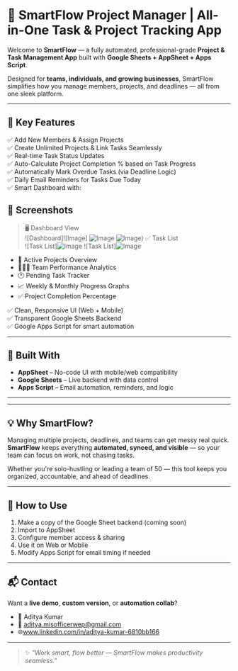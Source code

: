# 🚀 SmartFlow Project Manager | All-in-One Task & Project Tracking App

Welcome to **SmartFlow** — a fully automated, professional-grade **Project & Task Management App** built with **Google Sheets + AppSheet + Apps Script**.

Designed for **teams, individuals, and growing businesses**, SmartFlow simplifies how you manage members, projects, and deadlines — all from one sleek platform.

---

## 🎯 Key Features

✅ Add New Members & Assign Projects  
✅ Create Unlimited Projects & Link Tasks Seamlessly  
✅ Real-time Task Status Updates  
✅ Auto-Calculate Project Completion % based on Task Progress  
✅ Automatically Mark Overdue Tasks (via Deadline Logic)  
✅ Daily Email Reminders for Tasks Due Today  
✅ Smart Dashboard with:

## 📸 Screenshots

> 🖥️ Dashboard View  
![Dashboard]![Image]
>![Image](https://github.com/user-attachments/assets/364c5166-722a-4a99-9c36-baefc483c766)[](url)
>![Image](https://github.com/user-attachments/assets/364c5166-722a-4a99-9c36-baefc483c766)[](url))
> ✅ Task List  
![Task List]![Image](https://github.com/user-attachments/assets/7465fbcc-4205-4ea1-96e3-5d07e9f6ce82)[](url)
![Task List]![Image](https://github.com/user-attachments/assets/3d29eae7-afe4-451f-bbb4-26a3ff2d1ed3)[](url)


- 📌 Active Projects Overview  
- 🧑‍🤝‍🧑 Team Performance Analytics  
- 🕐 Pending Task Tracker  
- 📈 Weekly & Monthly Progress Graphs  
- ✅ Project Completion Percentage  

✅ Clean, Responsive UI (Web + Mobile)  
✅ Transparent Google Sheets Backend  
✅ Google Apps Script for smart automation

---

## 🧱 Built With

- **AppSheet** – No-code UI with mobile/web compatibility  
- **Google Sheets** – Live backend with data control  
- **Apps Script** – Email automation, reminders, and logic

---


---

## 💡 Why SmartFlow?

Managing multiple projects, deadlines, and teams can get messy real quick.  
**SmartFlow** keeps everything **automated, synced, and visible** — so your team can focus on work, not chasing tasks.

Whether you're solo-hustling or leading a team of 50 — this tool keeps you organized, accountable, and ahead of deadlines.

---

## 🚀 How to Use

1. Make a copy of the Google Sheet backend (coming soon)  
2. Import to AppSheet  
3. Configure member access & sharing  
4. Use it on Web or Mobile  
5. Modify Apps Script for email timing if needed

---

## 📬 Contact

Want a **live demo**, **custom version**, or **automation collab**?

- 👤 Aditya Kumar  
- 📧 aditya.misofficerwep@gmail.com  
- 🌐www.linkedin.com/in/aditya-kumar-6810bb166
---

> ✨ *"Work smart, flow better — SmartFlow makes productivity seamless."*




